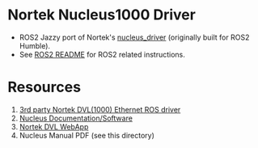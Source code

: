 # Nortek Nucleus1000 Driver

- ROS2 Jazzy port of Nortek's [nucleus_driver](https://github.com/NortekSupport/nucleus_driver) (originally built for ROS2 Humble).
- See [ROS2 README](https://git.whoi.edu/john.cast/nucleus_driver/-/tree/jazzy/ros2?ref_type=heads) for ROS2 related instructions.

# Resources
1. [3rd party Nortek DVL(1000) Ethernet ROS driver](https://github.com/GSO-soslab/nortek_dvl_ethernet)
2. [Nucleus Documentation/Software](https://www.nortekgroup.com/software?instrument=241790)
3. [Nortek DVL WebApp](https://nucleus.nortekgroup.com/)
4. Nucleus Manual PDF (see this directory)
